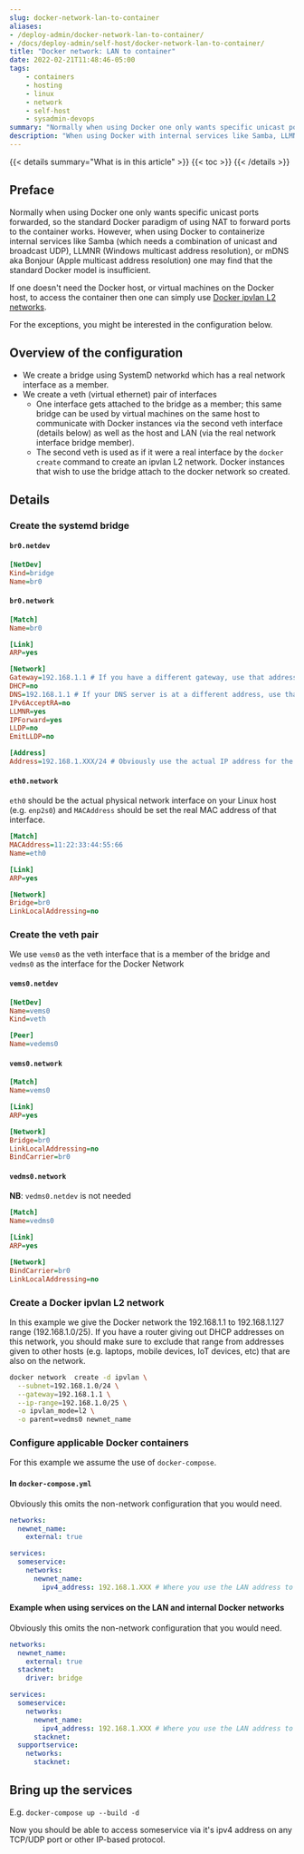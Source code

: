 ```yaml
---
slug: docker-network-lan-to-container
aliases:
- /deploy-admin/docker-network-lan-to-container/
- /docs/deploy-admin/self-host/docker-network-lan-to-container/
title: "Docker network: LAN to container"
date: 2022-02-21T11:48:46-05:00
tags:
    - containers
    - hosting
    - linux
    - network
    - self-host
    - sysadmin-devops
summary: "Normally when using Docker one only wants specific unicast ports forwarded, so the standard Docker paradigm of using NAT to forward ports to the container works. However, when using Docker to containerize internal services like Samba (which needs a combination of unicast and broadcast UDP), LLMNR (Windows multicast address resolution), or mDNS a.k.a Bonjour (Apple multicast address resolution) one may find that the standard Docker model is insufficient."
description: "When using Docker with internal services like Samba, LLMNR, or mDNS/Bonjour, one may find that the standard model of using specific unicast ports forwards, is insufficient."
---
```


{{< details summary="What is in this article" >}}
{{< toc >}}
{{< /details >}}

## Preface

Normally when using Docker one only wants specific unicast ports forwarded, so the standard Docker paradigm of using NAT to forward ports to the container works. However, when using Docker to containerize internal services like Samba (which needs a combination of unicast and broadcast UDP), LLMNR (Windows multicast address resolution), or mDNS aka Bonjour (Apple multicast address resolution) one may find that the standard Docker model is insufficient.

If one doesn't need the Docker host, or virtual machines on the Docker host, to access the container then one can simply use [Docker ipvlan L2 networks](https://docs.docker.com/network/ipvlan/#ipvlan-l2-mode-example-usage).

For the exceptions, you might be interested in the configuration below.

## Overview of the configuration

* We create a bridge using SystemD networkd which has a real network interface as a member.
* We create a veth (virtual ethernet) pair of interfaces
  * One interface gets attached to the bridge as a member; this same bridge can be used by virtual machines on the same host to communicate with Docker instances via the second veth interface (details below) as well as the host and LAN (via the real network interface bridge member).
  * The second veth is used as if it were a real interface by the ``docker create`` command to create an ipvlan L2 network. Docker instances that wish to use the bridge attach to the docker network so created.

## Details

### Create the systemd bridge

#### ``br0.netdev``

```ini
[NetDev]
Kind=bridge
Name=br0
```

#### ``br0.network``

```ini
[Match]
Name=br0

[Link]
ARP=yes

[Network]
Gateway=192.168.1.1 # If you have a different gateway, use that address
DHCP=no
DNS=192.168.1.1 # If your DNS server is at a different address, use that address
IPv6AcceptRA=no
LLMNR=yes
IPForward=yes
LLDP=no
EmitLLDP=no

[Address]
Address=192.168.1.XXX/24 # Obviously use the actual IP address for the physical host for 192.168.1.XXX
```

#### ``eth0.network``

``eth0`` should be the actual physical network interface on your Linux host (e.g. ``enp2s0``) and ``MACAddress`` should be set the real MAC address of that interface.

```ini
[Match]
MACAddress=11:22:33:44:55:66
Name=eth0

[Link]
ARP=yes

[Network]
Bridge=br0
LinkLocalAddressing=no
```

### Create the veth pair

We use ``vems0`` as the veth interface that is a member of the bridge and ``vedms0`` as the interface for the Docker Network

#### ``vems0.netdev``

```ini
[NetDev]
Name=vems0
Kind=veth

[Peer]
Name=vedems0
```

#### ``vems0.network``

```ini
[Match]
Name=vems0

[Link]
ARP=yes

[Network]
Bridge=br0
LinkLocalAddressing=no
BindCarrier=br0
```

#### ``vedms0.network``

**NB**: ``vedms0.netdev`` is not needed

```ini
[Match]
Name=vedms0

[Link]
ARP=yes

[Network]
BindCarrier=br0
LinkLocalAddressing=no
```

### Create a Docker ipvlan L2 network

In this example we give the Docker network the 192.168.1.1 to 192.168.1.127 range (192.168.1.0/25). If you have a router giving out DHCP addresses on this network, you should make sure to exclude that range from addresses given to other hosts (e.g. laptops, mobile devices, IoT devices, etc) that are also on the network.

```bash
docker network  create -d ipvlan \
  --subnet=192.168.1.0/24 \
  --gateway=192.168.1.1 \
  --ip-range=192.168.1.0/25 \
  -o ipvlan_mode=l2 \
  -o parent=vedms0 newnet_name
```

### Configure applicable Docker containers

For this example we assume the use of ``docker-compose``.

#### In ``docker-compose.yml``

Obviously this omits the non-network configuration that you would need.

```yaml
networks:
  newnet_name:
    external: true

services:
  someservice:
    networks:
      newnet_name:
        ipv4_address: 192.168.1.XXX # Where you use the LAN address to assign to the container
```

#### Example when using services on the LAN and internal Docker networks

Obviously this omits the non-network configuration that you would need.

```yaml
networks:
  newnet_name:
    external: true
  stacknet:
    driver: bridge

services:
  someservice:
    networks:
      newnet_name:
        ipv4_address: 192.168.1.XXX # Where you use the LAN address to assign to the container
      stacknet:
  supportservice:
    networks:
      stacknet:
```

## Bring up the services

E.g. ``docker-compose up --build -d``

Now you should be able to access someservice via it's ipv4 address on any TCP/UDP port or other IP-based protocol.
